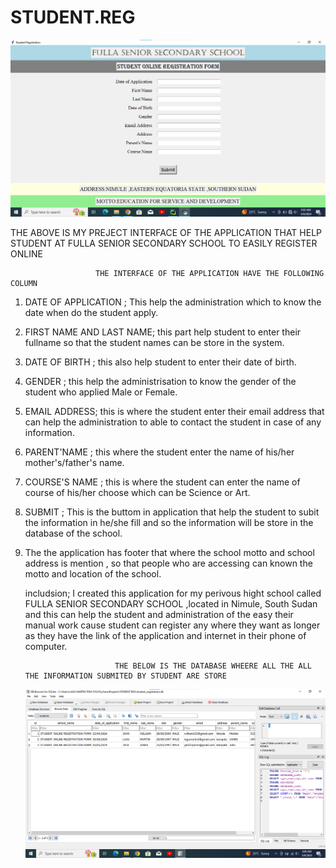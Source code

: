 # STUDENT.REG

![screenshot](https://github.com/Lagu2/STUDENT.REG/blob/main/Annotation%202024-05-06%20020328.png)

THE ABOVE IS MY PREJECT INTERFACE OF THE APPLICATION THAT HELP STUDENT AT FULLA SENIOR SECONDARY SCHOOL TO EASILY  REGISTER ONLINE

                       THE INTERFACE OF THE APPLICATION HAVE THE FOLLOWING COLUMN
                       
1. DATE OF APPLICATION ; This help the administration which to know the date when do the student apply.
2. FIRST NAME AND LAST NAME; this part help student to enter their fullname so that the student names can be store in the system.
3. DATE OF BIRTH ; this also help student to enter their date of birth.
4. GENDER ; this help the administrisation to know the gender of the student who applied Male or Female.
5. EMAIL ADDRESS; this is where the student enter their email address that can help the administration to able to contact the student in case of any information.
6. PARENT'NAME ; this where the student enter the name of his/her mother's/father's name.
7. COURSE'S NAME ; this is where the student can enter the name of course of his/her choose which can be Science or Art.
8. SUBMIT ; This is the buttom in application that help the student to subit the information in he/she fill and so the information will be store in the database of the school.
9. The the application has footer that where the school motto and school address is mention , so that people who are accessing can known the motto and location of the school.

     includsion; I created this application for my perivous hight school called FULLA SENIOR SECONDARY SCHOOL ,located in Nimule, South Sudan and this can help the student and administration of the easy their manual work cause student can register any where they want as longer as they have the link of the application and internet in their phone of computer.

                           THE BELOW IS THE DATABASE WHEERE ALL THE ALL THE INFORMATION SUBMITED BY STUDENT ARE STORE

   
   ![screenshot](https://github.com/Lagu2/STUDENT.REG/blob/main/Annotation%202024-05-06%20030653.png)
